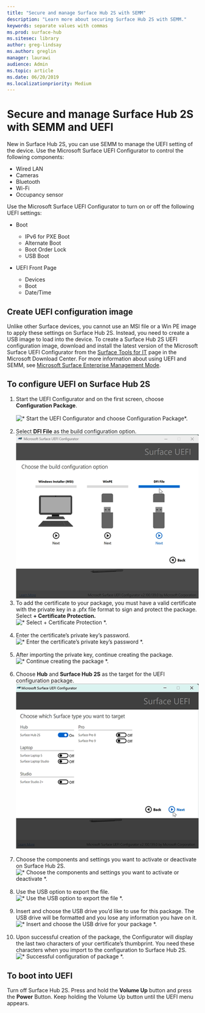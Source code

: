 ```yaml
---
title: "Secure and manage Surface Hub 2S with SEMM"
description: "Learn more about securing Surface Hub 2S with SEMM."
keywords: separate values with commas
ms.prod: surface-hub
ms.sitesec: library
author: greg-lindsay
ms.author: greglin
manager: laurawi
audience: Admin
ms.topic: article
ms.date: 06/20/2019
ms.localizationpriority: Medium
---
```


# Secure and manage Surface Hub 2S with SEMM and UEFI

New in Surface Hub 2S, you can use SEMM to manage the UEFI setting of the device.
Use the Microsoft Surface UEFI Configurator to control the following components:

- Wired LAN
- Cameras
- Bluetooth
- Wi-Fi
- Occupancy sensor

Use the Microsoft Surface UEFI Configurator to turn on or off the following UEFI settings:

- Boot

  - IPv6 for PXE Boot
  - Alternate Boot
  - Boot Order Lock
  - USB Boot
- UEFI Front Page

  - Devices
  - Boot
  - Date/Time

## Create UEFI configuration image

Unlike other Surface devices, you cannot use an MSI file or a Win PE image to apply these settings on Surface Hub 2S. Instead, you need to create a USB image to load into the device. To create a Surface Hub 2S UEFI configuration image, download and install the latest version of the Microsoft Surface UEFI Configurator from the [Surface Tools for IT](https://www.microsoft.com/download/details.aspx?id=46703) page in the Microsoft Download Center. For more information about using UEFI and SEMM, see [Microsoft Surface Enterprise Management Mode](/surface/surface-enterprise-management-mode).

## To configure UEFI on Surface Hub 2S

1. Start the UEFI Configurator and on the first screen, choose **Configuration Package**.<br><br>
![* Start the UEFI Configurator and choose Configuration Package*.](images/sh2-uefi1.png) <br> <br>
2. Select **DFI File** as the build configuration option.<br>
![*Select DFI File as the build configuration option*.](images/sh2-uefi1a.png) <br>
1. To add the certificate to your package, you must have a valid certificate with the private key in a .pfx file format to sign and protect the package. Select **+ Certificate Protection.** <br>
![* Select + Certificate Protection *.](images/sh2-uefi2.png) <br><br>
1. Enter the certificate’s private key’s password.<br>
![* Enter the certificate’s private key’s password *.](images/sh2-uefi3.png) <br><br>
1. After importing the private key, continue creating the package.<br>
![* Continue creating the package *.](images/sh2-uefi4.png) <br><br>
1. Choose **Hub** and **Surface Hub 2S** as the target for the UEFI configuration package.<br>
![* Choose Hub and Surface Hub 2S as the target for the UEFI configuration package *.](images/sh2-uefi5.png) <br><br>
1. Choose the components and settings you want to activate or deactivate on Surface Hub 2S.<br>
![* Choose the components and settings you want to activate or deactivate *.](images/sh2-uefi6.png) <br><br>
1. Use the USB option to export the file.<br>
![* Use the USB option to export the file *.](images/sh2-uefi8.png) <br><br>
1. Insert and choose the USB drive you’d like to use for this package. The USB drive will be formatted and you lose any information you have on it.<br>
![* Insert and choose the USB drive for your package  *.](images/sh2-uefi9.png) <br><br>
1. Upon successful creation of the package, the Configurator will display the last two characters of your certificate’s thumbprint. You need these characters when you import to the configuration to Surface Hub 2S.<br>
![* Successful configuration of package *.](images/sh2-uefi10.png) <br>

## To boot into UEFI

Turn off Surface Hub 2S. Press and hold the **Volume Up** button and press the **Power** Button. Keep holding the Volume Up button until the UEFI menu appears.
